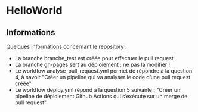 # HelloWorld

## Informations

Quelques informations concernant le repository :
- La branche branche_test est créée pour effectuer le pull request
- La branche gh-pages sert au déploiement : ne pas la modifier !
- Le workflow analyse_pull_request.yml permet de répondre à la question 4, à savoir "Créer un pipeline qui va analyser le code d’une pull request créée"
- Le workflow deploy.yml répond à la question 5 suivante : "Créer un pipeline de déploiement Github Actions qui s’exécute sur un merge de pull request"
